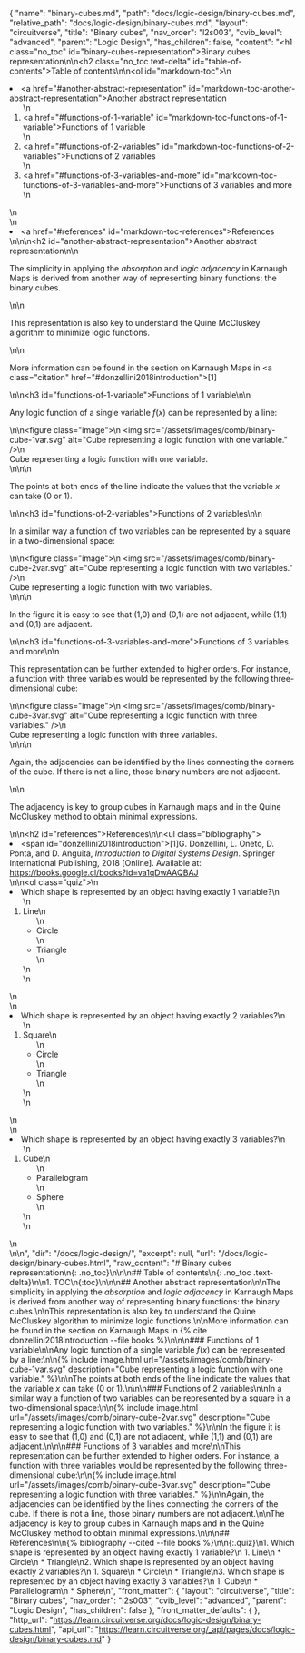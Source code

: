 {
  "name": "binary-cubes.md",
  "path": "docs/logic-design/binary-cubes.md",
  "relative_path": "docs/logic-design/binary-cubes.md",
  "layout": "circuitverse",
  "title": "Binary cubes",
  "nav_order": "l2s003",
  "cvib_level": "advanced",
  "parent": "Logic Design",
  "has_children": false,
  "content": "<h1 class=\"no_toc\" id=\"binary-cubes-representation\">Binary cubes representation</h1>\n\n<h2 class=\"no_toc text-delta\" id=\"table-of-contents\">Table of contents</h2>\n\n<ol id=\"markdown-toc\">\n  <li><a href=\"#another-abstract-representation\" id=\"markdown-toc-another-abstract-representation\">Another abstract representation</a>    <ol>\n      <li><a href=\"#functions-of-1-variable\" id=\"markdown-toc-functions-of-1-variable\">Functions of 1 variable</a></li>\n      <li><a href=\"#functions-of-2-variables\" id=\"markdown-toc-functions-of-2-variables\">Functions of 2 variables</a></li>\n      <li><a href=\"#functions-of-3-variables-and-more\" id=\"markdown-toc-functions-of-3-variables-and-more\">Functions of 3 variables and more</a></li>\n    </ol>\n  </li>\n  <li><a href=\"#references\" id=\"markdown-toc-references\">References</a></li>\n</ol>\n\n<h2 id=\"another-abstract-representation\">Another abstract representation</h2>\n\n<p>The simplicity in applying the <em>absorption</em> and <em>logic adjacency</em> in Karnaugh Maps is derived from another way of representing binary functions: the binary cubes.</p>\n\n<p>This representation is also key to understand the Quine McCluskey algorithm to minimize logic functions.</p>\n\n<p>More information can be found in the section on Karnaugh Maps in <a class=\"citation\" href=\"#donzellini2018introduction\">[1]</a></p>\n\n<h3 id=\"functions-of-1-variable\">Functions of 1 variable</h3>\n\n<p>Any logic function of a single variable $f(x)$ can be represented by a line:</p>\n\n<figure class=\"image\">\n  <img src=\"/assets/images/comb/binary-cube-1var.svg\" alt=\"Cube representing a logic function with one variable.\" />\n  <figcaption>Cube representing a logic function with one variable.</figcaption>\n</figure>\n\n<p>The points at both ends of the line indicate the values that the variable $x$ can take (0 or 1).</p>\n\n<h3 id=\"functions-of-2-variables\">Functions of 2 variables</h3>\n\n<p>In a similar way a function of two variables can be represented by a square in a two-dimensional space:</p>\n\n<figure class=\"image\">\n  <img src=\"/assets/images/comb/binary-cube-2var.svg\" alt=\"Cube representing a logic function with two variables.\" />\n  <figcaption>Cube representing a logic function with two variables.</figcaption>\n</figure>\n\n<p>In the figure it is easy to see that (1,0) and (0,1) are not adjacent, while (1,1) and (0,1) are adjacent.</p>\n\n<h3 id=\"functions-of-3-variables-and-more\">Functions of 3 variables and more</h3>\n\n<p>This representation can be further extended to higher orders. For instance, a function with three variables would be represented by the following three-dimensional cube:</p>\n\n<figure class=\"image\">\n  <img src=\"/assets/images/comb/binary-cube-3var.svg\" alt=\"Cube representing a logic function with three variables.\" />\n  <figcaption>Cube representing a logic function with three variables.</figcaption>\n</figure>\n\n<p>Again, the adjacencies can be identified by the lines connecting the corners of the cube. If there is not a line, those binary numbers are not adjacent.</p>\n\n<p>The adjacency is key to group cubes in Karnaugh maps and in the Quine McCluskey method to obtain minimal expressions.</p>\n\n<h2 id=\"references\">References</h2>\n\n<ul class=\"bibliography\"><li><span id=\"donzellini2018introduction\">[1]G. Donzellini, L. Oneto, D. Ponta, and D. Anguita, <i>Introduction to Digital Systems Design</i>. Springer International Publishing, 2018 [Online]. Available at: https://books.google.cl/books?id=va1qDwAAQBAJ</span></li></ul>\n\n<ol class=\"quiz\">\n  <li>Which shape is represented by an object having exactly 1 variable?\n    <ol>\n      <li>Line\n        <ul>\n          <li>Circle</li>\n          <li>Triangle</li>\n        </ul>\n      </li>\n    </ol>\n  </li>\n  <li>Which shape is represented by an object having exactly 2 variables?\n    <ol>\n      <li>Square\n        <ul>\n          <li>Circle</li>\n          <li>Triangle</li>\n        </ul>\n      </li>\n    </ol>\n  </li>\n  <li>Which shape is represented by an object having exactly 3 variables?\n    <ol>\n      <li>Cube\n        <ul>\n          <li>Parallelogram</li>\n          <li>Sphere</li>\n        </ul>\n      </li>\n    </ol>\n  </li>\n</ol>\n",
  "dir": "/docs/logic-design/",
  "excerpt": null,
  "url": "/docs/logic-design/binary-cubes.html",
  "raw_content": "# Binary cubes representation\n{: .no_toc}\n\n\n## Table of contents\n{: .no_toc .text-delta}\n\n1. TOC\n{:toc}\n\n\n## Another abstract representation\n\nThe simplicity in applying the *absorption* and *logic adjacency* in Karnaugh Maps is derived from another way of representing binary functions: the binary cubes.\n\nThis representation is also key to understand the Quine McCluskey algorithm to minimize logic functions.\n\nMore information can be found in the section on Karnaugh Maps in {% cite donzellini2018introduction --file books %}\n\n\n### Functions of 1 variable\n\nAny logic function of a single variable $f(x)$ can be represented by a line:\n\n{% include image.html url=\"/assets/images/comb/binary-cube-1var.svg\" description=\"Cube representing a logic function with one variable.\" %}\n\nThe points at both ends of the line indicate the values that the variable $x$ can take (0 or 1).\n\n\n### Functions of 2 variables\n\nIn a similar way a function of two variables can be represented by a square in a two-dimensional space:\n\n{% include image.html url=\"/assets/images/comb/binary-cube-2var.svg\" description=\"Cube representing a logic function with two variables.\" %}\n\nIn the figure it is easy to see that (1,0) and (0,1) are not adjacent, while (1,1) and (0,1) are adjacent.\n\n\n### Functions of 3 variables and more\n\nThis representation can be further extended to higher orders. For instance, a function with three variables would be represented by the following three-dimensional cube:\n\n{% include image.html url=\"/assets/images/comb/binary-cube-3var.svg\" description=\"Cube representing a logic function with three variables.\" %}\n\nAgain, the adjacencies can be identified by the lines connecting the corners of the cube. If there is not a line, those binary numbers are not adjacent.\n\nThe adjacency is key to group cubes in Karnaugh maps and in the Quine McCluskey method to obtain minimal expressions.\n\n\n## References\n\n{% bibliography --cited  --file books %}\n\n{:.quiz}\n1. Which shape is represented by an object having exactly 1 variable?\n   1. Line\n   * Circle\n   * Triangle\n2. Which shape is represented by an object having exactly 2 variables?\n   1. Square\n   * Circle\n   * Triangle\n3. Which shape is represented by an object having exactly 3 variables?\n      1. Cube\n      * Parallelogram\n      * Sphere\n",
  "front_matter": {
    "layout": "circuitverse",
    "title": "Binary cubes",
    "nav_order": "l2s003",
    "cvib_level": "advanced",
    "parent": "Logic Design",
    "has_children": false
  },
  "front_matter_defaults": {
  },
  "http_url": "https://learn.circuitverse.org/docs/logic-design/binary-cubes.html",
  "api_url": "https://learn.circuitverse.org/_api/pages/docs/logic-design/binary-cubes.md"
}